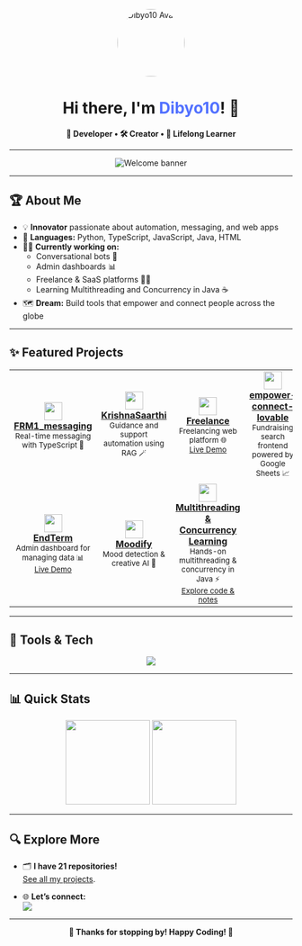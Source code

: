 <!-- Profile README for Dibyo10 -->

<p align="center">
  <img src="https://avatars.githubusercontent.com/u/178864340?v=4" width="120" style="border-radius:50%;" alt="Dibyo10 Avatar"/>
</p>

<h1 align="center">Hi there, I'm <span style="color:#5271ff;">Dibyo10</span>! 👋</h1>

<p align="center">
  <b>🚀 Developer • 🛠️ Creator • 🌱 Lifelong Learner</b>
</p>

---

<div align="center">

<img src="https://readme-typing-svg.herokuapp.com/?lines=Welcome+to+my+GitHub!;TypeScript+%F0%9F%90%A7+Python+%F0%9F%90%8D+Web+Dev+%F0%9F%94%A5;Building+Bots+%F0%9F%A6%84+Dashboards+%F0%9F%92%BB;Always+exploring+new+ideas!&center=true&width=500&height=40" alt="Welcome banner" />

</div>

---

## 🏆 About Me

- 💡 **Innovator** passionate about automation, messaging, and web apps
- 🧠 **Languages:** Python, TypeScript, JavaScript, Java, HTML
- 👨‍💻 **Currently working on:**  
  - Conversational bots 🤖  
  - Admin dashboards 📊  
  - Freelance & SaaS platforms 🧑‍💼  
  - Learning Multithreading and Concurrency in Java ☕  
- 🗺️ **Dream:** Build tools that empower and connect people across the globe

---

## ✨ Featured Projects

<table>
<tr>
  <td align="center">
    <a href="https://github.com/Dibyo10/FRM1_messaging">
      <img src="https://skillicons.dev/icons?i=typescript" width="32" /> <br>
      <b>FRM1_messaging</b>
    </a>
    <br>
    <sub>Real-time messaging with TypeScript 💬</sub>
  </td>
  <td align="center">
    <a href="https://github.com/Dibyo10/KrishnaBot">
      <img src="https://skillicons.dev/icons?i=python" width="32" /> <br>
      <b>KrishnaSaarthi</b>
    </a>
    <br>
    <sub>Guidance and support automation using RAG 🪄</sub>
  </td>
  <td align="center">
    <a href="https://github.com/Dibyo10/Freelance">
      <img src="https://skillicons.dev/icons?i=python" width="32" /> <br>
      <b>Freelance</b>
    </a>
    <br>
    <sub>Freelancing web platform 🌐<br><a href="https://freelance-ashen.vercel.app">Live Demo</a></sub>
  </td>
  <td align="center">
    <a href="https://github.com/Dibyo10/empower-connect-lovable">
      <img src="https://skillicons.dev/icons?i=react" width="32" /> <br>
      <b>empower-connect-lovable</b>
    </a>
    <br>
    <sub>Fundraising search frontend powered by Google Sheets 📈</sub>
  </td>
</tr>
<tr>
  <td align="center">
    <a href="https://github.com/Dibyo10/EndTerm">
      <img src="https://skillicons.dev/icons?i=react" width="32" /> <br>
      <b>EndTerm</b>
    </a>
    <br>
    <sub>Admin dashboard for managing data 📊<br><a href="https://admin-dashboard-indol-eta.vercel.app">Live Demo</a></sub>
  </td>
  <td align="center">
    <a href="https://github.com/Dibyo10/Moodify">
      <img src="https://skillicons.dev/icons?i=python" width="32" /> <br>
      <b>Moodify</b>
    </a>
    <br>
    <sub>Mood detection & creative AI 🧠</sub>
  </td>
  <td align="center">
    <a href="https://github.com/Dibyo10/Multithreading_Concurrency_Learning">
      <img src="https://cdn.jsdelivr.net/gh/devicons/devicon/icons/java/java-original.svg" width="32" /> <br>
      <b>Multithreading & Concurrency Learning</b>
    </a>
    <br>
    <sub>
      Hands-on multithreading & concurrency in Java ⚡<br>
      <a href="https://github.com/Dibyo10/Multithreading_Concurrency_Learning">Explore code & notes</a>
    </sub>
  </td>
</tr>
</table>

---

## 🧰 Tools & Tech

<p align="center">
  <img src="https://skillicons.dev/icons?i=python,typescript,javascript,java,react,html,css,vercel,github,aws" />
</p>

---

## 📊 Quick Stats

<p align="center">
  <img src="https://github-readme-stats.vercel.app/api?username=Dibyo10&show_icons=true&theme=tokyonight&hide_border=true" height="150"/>
  <img src="https://github-readme-streak-stats.herokuapp.com/?user=Dibyo10&theme=tokyonight&hide_border=true" height="150"/>
</p>

---

## 🔍 Explore More

- 🗂️ **I have 21 repositories!**  
  <a href="https://github.com/search?q=user%3ADibyo10&sort=updated&order=desc&type=repositories">See all my projects</a>.

- 🌐 **Let’s connect:**  
  <a href="https://github.com/Dibyo10"><img src="https://img.shields.io/badge/GitHub-181717?style=flat&logo=github&logoColor=white"/></a>

---

<p align="center">
  <b>👀 Thanks for stopping by! Happy Coding! 🚀</b>
</p>
